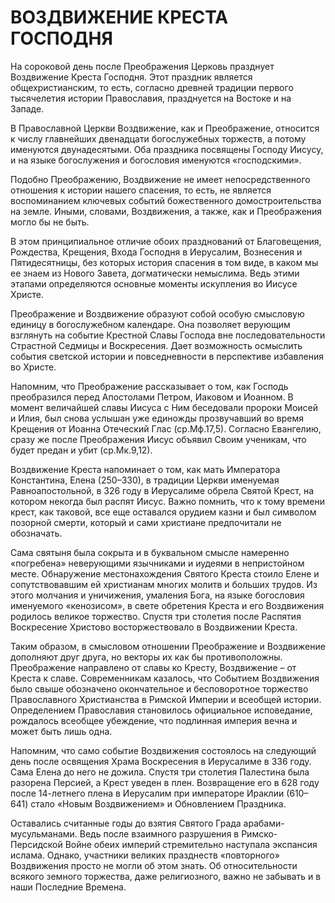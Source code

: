 # ВОЗДВИЖЕНИЕ КРЕСТА ГОСПОДНЯ

На сороковой день после Преображения Церковь празднует Воздвижение Креста Господня. Этот праздник является общехристианским, то есть, согласно древней традиции первого тысячелетия истории Православия, празднуется на Востоке и на Западе.

В Православной Церкви Воздвижение, как и Преображение, относится к числу главнейших двенадцати богослужебных торжеств, а потому именуются двунадесятыми. Оба праздника посвящены Господу Иисусу, и на языке богослужения и богословия именуются «господскими».

Подобно Преображению, Воздвижение не имеет непосредственного отношения к истории нашего спасения, то есть, не является воспоминанием ключевых событий божественного домостроительства на земле. Иными, словами, Воздвижения, а также, как и Преображения могло бы не быть.

В этом принципиальное отличие обоих празднований от Благовещения, Рождества, Крещения, Входа Господня в Иерусалим, Вознесения и Пятидесятницы, без которых история спасения в том виде, в каком мы ее знаем из Нового Завета, догматически немыслима. Ведь этими этапами определяются основные моменты искупления во Иисусе Христе.

Преображение и Воздвижение образуют собой особую смысловую единицу в богослужебном календаре. Она позволяет верующим взглянуть на событие Крестной Славы Господа вне последовательности Страстной Седмицы и Воскресения. Дает возможность осмыслить события светской истории и повседневности в перспективе избавления во Христе.

Напомним, что Преображение рассказывает о том, как Господь преобразился перед Апостолами Петром, Иаковом и Иоанном. В момент величайшей славы Иисуса с Ним беседовали пророки Моисей и Илия, был снова услышан уже единожды прозвучавший во время Крещения от Иоанна Отеческий Глас (ср.Мф.17,5). Согласно Евангелию, сразу же после Преображения Иисус объявил Своим ученикам, что будет предан и убит (ср.Мк.9,12).

Воздвижение Креста напоминает о том, как мать Императора Константина, Елена (250–330), в традиции Церкви именуемая Равноапостольной, в 326 году в Иерусалиме обрела Святой Крест, на котором некогда был распят Иисус. Важно помнить, что к тому времени крест, как таковой, все еще оставался орудием казни и был символом позорной смерти, который и сами христиане предпочитали не обозначать.

Сама святыня была сокрыта и в буквальном смысле намеренно «погребена» неверующими язычниками и иудеями в непристойном месте. Обнаружение местонахождения Святого Креста стоило Елене и сопутствовавшим ей христианам многих молитв и больших трудов. Из этого молчания и уничижения, умаления Бога, на языке богословия именуемого «кенозисом», в свете обретения Креста и его Воздвижения родилось великое торжество. Спустя три столетия после Распятия Воскресение Христово восторжествовало в Воздвижении Креста.

Таким образом, в смысловом отношении Преображение и Воздвижение дополняют друг друга, но векторы их как бы противоположны. Преображение направлено от славы ко Кресту, Воздвижение – от Креста к славе. Современникам казалось, что Событием Воздвижения было свыше обозначено окончательное и бесповоротное торжество Православного Христианства в Римской Империи и всеобщей истории. Определением Православия становилось официальное исповедание, рождалось всеобщее убеждение, что подлинная империя вечна и может быть лишь одна.

Напомним, что само событие Воздвижения состоялось на следующий день после освящения Храма Воскресения в Иерусалиме в 336 году. Сама Елена до него не дожила. Спустя три столетия Палестина была разорена Персией, а Крест уведен в плен. Возвращение его в 628 году после 14-летнего плена в Иерусалим при императоре Ираклии (610–641) стало «Новым Воздвижением» и Обновлением Праздника.

Оставались считанные годы до взятия Святого Града арабами-мусульманами. Ведь после взаимного разрушения в Римско-Персидской Войне обеих империй стремительно наступала экспансия ислама. Однако, участники великих празднеств «повторного» Воздвижения просто не могли об этом знать. Об относительности всякого земного торжества, даже религиозного, важно не забывать и в наши Последние Времена.
